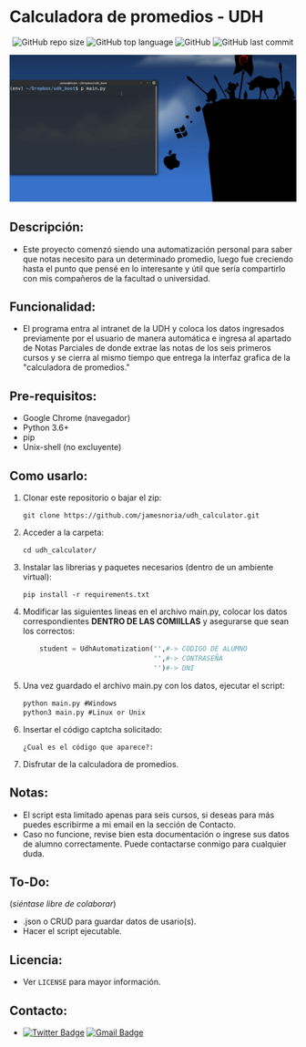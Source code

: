 # Calculadora de promedios - UDH

<div align="center">

![GitHub repo size](https://img.shields.io/github/repo-size/jamesnoria/udh_calculator) ![GitHub top language](https://img.shields.io/github/languages/top/jamesnoria/udh_calculator) ![GitHub](https://img.shields.io/github/license/jamesnoria/udh_calculator) ![GitHub last commit](https://img.shields.io/github/last-commit/jamesnoria/udh_calculator)

</div>


![image](https://github.com/jamesnoria/udh_calculator/blob/master/assets/init.gif)

## Descripción:

- Este proyecto comenzó siendo una automatización personal para saber que notas necesito para un determinado promedio, luego fue creciendo hasta el punto que pensé en lo interesante y útil que sería compartirlo con mis compañeros de la facultad o universidad.

## Funcionalidad:

- El programa entra al intranet de la UDH y coloca los datos ingresados previamente por el usuario de manera automática e ingresa al apartado de Notas Parciales de donde extrae las notas de los seis primeros cursos y se cierra al mismo tiempo que entrega la interfaz grafica de la "calculadora de promedios."

## Pre-requisitos:

- Google Chrome (navegador)
- Python 3.6+
- pip
- Unix-shell (no excluyente)

## Como usarlo:

1. Clonar este repositorio o bajar el zip:

    ```shell
    git clone https://github.com/jamesnoria/udh_calculator.git
    ```

2. Acceder a la carpeta:

    ```shell
    cd udh_calculator/
    ```

3. Instalar las librerias y paquetes necesarios (dentro de un ambiente virtual):

    ```shell
    pip install -r requirements.txt
    ```
4. Modificar las siguientes lineas en el archivo main.py, colocar los datos correspondientes **DENTRO DE LAS COMIILLAS** y asegurarse que sean los correctos:

    ```python
        student = UdhAutomatization('',#-> CODIGO DE ALUMNO
                                    '',#-> CONTRASEÑA
                                    '')#-> DNI
    ```

5. Una vez guardado el archivo main.py con los datos, ejecutar el script:

    ```shell
    python main.py #Windows
    python3 main.py #Linux or Unix
    ```

6. Insertar el código captcha solicitado:

    ```shell
    ¿Cual es el código que aparece?:
    ```

7. Disfrutar de la calculadora de promedios.
## Notas:
- El script esta limitado apenas para seis cursos, si deseas para más puedes escribirme a mi email en la sección de Contacto.
- Caso no funcione, revise bien esta documentación o ingrese sus datos de alumno correctamente. Puede contactarse conmigo para cualquier duda.

## To-Do:
(*siéntase libre de colaborar*)

- .json o CRUD para guardar datos de usario(s).
- Hacer el script ejecutable.

## Licencia:

- Ver `LICENSE` para mayor información.

## Contacto:

- [![Twitter Badge](https://img.shields.io/badge/-James_Noria-1ca0f1?style=flat-square&logo=twitter&logoColor=white&link=https://twitter.com/jamesnoria)](https://twitter.com/jamesnoria) [![Gmail Badge](https://img.shields.io/badge/-jamesnoria@gmail.com-c14438?style=flat-square&logo=Gmail&logoColor=white&link=mailto:jamesnoria@gmail.com)](mailto:jamesnoria@gmail.com)
